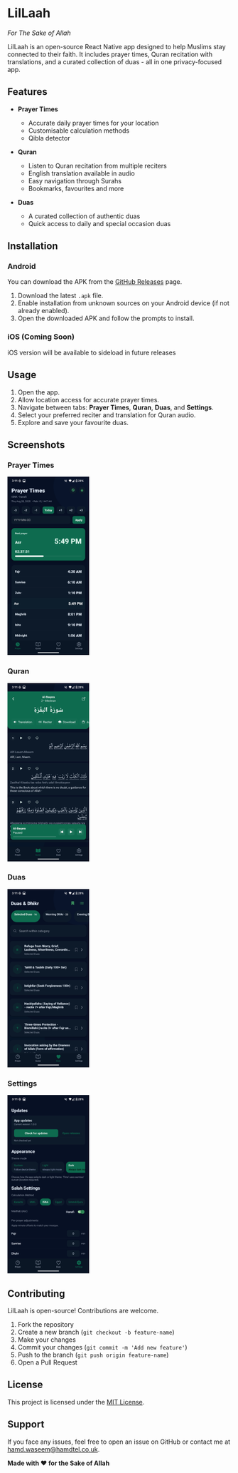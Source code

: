 # LilLaah

*For The Sake of Allah*  

LilLaah is an open-source React Native app designed to help Muslims stay connected to their faith. It includes prayer times, Quran recitation with translations, and a curated collection of duas - all in one privacy-focused app.

## Features

- **Prayer Times**  
  - Accurate daily prayer times for your location  
  - Customisable calculation methods
  - Qibla detector

- **Quran**  
  - Listen to Quran recitation from multiple reciters  
  - English translation available in audio  
  - Easy navigation through Surahs
  - Bookmarks, favourites and more

- **Duas**  
  - A curated collection of authentic duas  
  - Quick access to daily and special occasion duas  

## Installation

### Android
You can download the APK from the [GitHub Releases](https://github.com/hamdivazim/LilLaah/releases) page.

1. Download the latest `.apk` file.  
2. Enable installation from unknown sources on your Android device (if not already enabled).  
3. Open the downloaded APK and follow the prompts to install.  

### iOS (Coming Soon)
iOS version will be available to sideload in future releases

## Usage

1. Open the app.  
2. Allow location access for accurate prayer times.  
3. Navigate between tabs: **Prayer Times**, **Quran**, **Duas**, and **Settings**.  
4. Select your preferred reciter and translation for Quran audio.  
5. Explore and save your favourite duas.

## Screenshots

### Prayer Times
<img src="./screenshots/prayer.png" alt="Prayer Times" style="max-height:400px;">

### Quran
<img src="./screenshots/quran.png" alt="Quran" style="max-height:400px;">

### Duas
<img src="./screenshots/duas.png" alt="Duas" style="max-height:400px;">

### Settings
<img src="./screenshots/settings.png" alt="Settings" style="max-height:400px;">

## Contributing

LilLaah is open-source! Contributions are welcome.  

1. Fork the repository  
2. Create a new branch (`git checkout -b feature-name`)  
3. Make your changes  
4. Commit your changes (`git commit -m 'Add new feature'`)  
5. Push to the branch (`git push origin feature-name`)  
6. Open a Pull Request  

## License

This project is licensed under the [MIT License](./LICENSE).  


## Support

If you face any issues, feel free to open an issue on GitHub or contact me at [hamd.waseem@hamdtel.co.uk](mailto:hamd.waseem@hamdtel.co.uk).  

**Made with ❤️ for the Sake of Allah**
